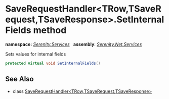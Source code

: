 # SaveRequestHandler&lt;TRow,TSaveRequest,TSaveResponse&gt;.SetInternalFields method
**namespace:** *[Serenity.Services](../../README.md#serenity.services-namespace)*   **assembly**: *[Serenity.Net.Services](../../README.md)*

Sets values for internal fields

```csharp
protected virtual void SetInternalFields()
```

## See Also

* class [SaveRequestHandler&lt;TRow,TSaveRequest,TSaveResponse&gt;](../SaveRequestHandler-3.md)
